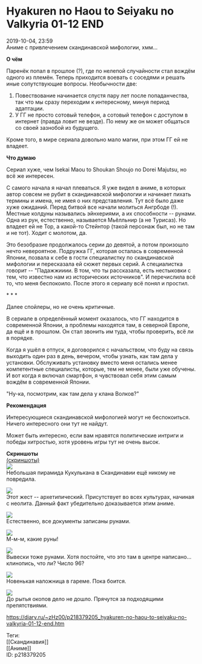 Hyakuren no Haou to Seiyaku no Valkyria 01-12 END
==================================================

   
 2019-10-04, 23:59   
  Аниме с привлечением скандинавской мифологии, хмм...   
   
  **О чём**    
   
 Паренёк попал в прошлое (?), где по нелепой случайности стал вождём одного из племён. Теперь приходится воевать с соседями и решать иные сопутствующие вопросы. Необычности две:   
 1. Повествование начинается спустя пару лет после попаданчества, так что мы сразу переходим к интересному, минуя период адаптации.   
 2. У ГГ не просто сотовый телефон, а сотовый телефон с доступом в интернет (правда ловит не везде). По нему же он может общаться со своей зазнобой из будущего.   
   
 Кроме того, в мире сериала довольно мало магии, при этом ГГ ей не владеет.   
   
  **Что думаю**    
   
 Сериал хуже, чем Isekai Maou to Shoukan Shoujo no Dorei Majutsu, но всё же интересен.   
   
 С самого начала я начал плеваться. Я уже видел в аниме, в которых автор совсем не рубит в скандинавской мифологии и начинает пихать термины и имена, не имея о них представления. Тут всё было даже хуже ожиданий. Перед битвой все начали молиться Ангрбоде (!). Местные колдуны назывались эйнхериями, а их способности -- рунами. Одна из рун, естественно, называется Мьёлльнир (а не Турисаз). Но владеет ей не Тор, а какой-то Стейнтор (такой персонаж был, но не там и не тот). Ходит с молотом, да.   
   
 Это безобразие продолжалось серии до девятой, а потом произошло нечто невероятное. Подружка ГГ, которая осталась в современной Японии, позвала к себе в гости специалистку по скандинавской мифологии и пересказала ей сюжет первых серий. А специалистка говорит -- "Падажжииии. В том, что ты рассказала, есть нестыковки с тем, что известно нам из исторических источников". И перечислила всё то, что меня беспокоило. После этого я сериалу всё понял и простил.   
   
 \* \* \*   
   
 Далее спойлеры, но не очень критичные.   
   
 В сериале в определённый момент оказалось, что ГГ находится в современной Японии, а проблемы находятся там, в северной Европе, да ещё и в прошлом. Он стал звонить им туда, чтобы проверить, всё ли в порядке.   
   
 Когда я ушёл в отпуск, я договорился с начальством, что буду на связь выходить один раз в день, вечером, чтобы узнать, как там дела у установки. Обслуживать установку вместо меня остались менее компетентные специалисты, которые, тем не менее, были уже обучены. И вот когда я включал смартфон, я чувствовал себя этим самым вождём в современной Японии.   
   
 "Ну-ка, посмотрим, как там дела у клана Волков?"   
   
  **Рекомендация**    
   
 Интересующиеся скандинавской мифологией могут не беспокоиться. Ничего интересного они тут не найдут.   
   
 Может быть интересно, если вам нравятся политические интриги и победы хитростью, хотя уровень игры тут не очень высок.   
   
  **Скриншоты**    
  [(скриншоты)](https://zHz00.diary.ru/p218379205.htm?index=1#linkmore218379205m1)       
  [![](https://i.imgur.com/Iheq03jl.jpg)](https://i.imgur.com/Iheq03j.jpg)    
 Небольшая пирамида Кукулькана в Скандинавии ещё никому не повредила.   
   
  [![](https://i.imgur.com/zKNII9ll.jpg)](https://i.imgur.com/zKNII9l.jpg)    
 Этот жест -- архетипический. Присутствует во всех культурах, начиная с неолита. Данный факт убедительно доказывается этим аниме.   
   
  [![](https://i.imgur.com/Fd5Sq3xl.jpg)](https://i.imgur.com/Fd5Sq3x.jpg)    
 Естественно, все документы записаны рунами.   
   
  [![](https://i.imgur.com/JHNn3Fol.jpg)](https://i.imgur.com/JHNn3Fo.jpg)    
 М-м-м, какие руны!   
   
  [![](https://i.imgur.com/gQIy6tnl.jpg)](https://i.imgur.com/gQIy6tn.jpg)    
 Вывески тоже рунами. Хотя постойте, что это там в центре написано... клинопись, что ли? Число 96?   
   
  [![](https://i.imgur.com/W9NKXAdl.jpg)](https://i.imgur.com/W9NKXAd.jpg)    
 Новенькая наложница в гареме. Пока боится.   
   
  [![](https://i.imgur.com/2yxEaTkl.jpg)](https://i.imgur.com/2yxEaTk.jpg)    
 До рытья окопов дело не дошло. Прячутся за подходящими препятствиями.      
    
 <https://diary.ru/~zHz00/p218379205_hyakuren-no-haou-to-seiyaku-no-valkyria-01-12-end.htm>   
   
 Теги:   
 [[Скандинавия]]   
 [[Аниме]]   
 ID: p218379205